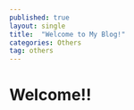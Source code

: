 ```yaml
---
published: true
layout: single
title:  "Welcome to My Blog!"
categories: Others
tag: others
---
```


# Welcome!!